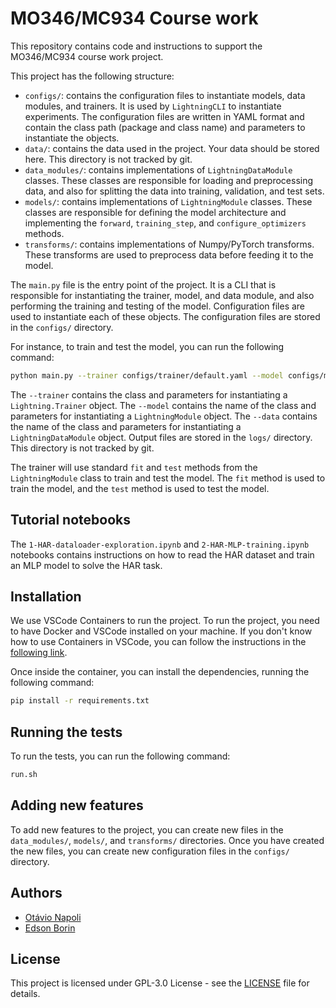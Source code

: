 # MO346/MC934 Course work

This repository contains code and instructions to support the MO346/MC934 course work project. 

This project has the following structure:

- `configs/`: contains the configuration files to instantiate models, data modules, and trainers. It is used by `LightningCLI` to instantiate experiments. The configuration files are written in YAML format and contain the class path (package and class name) and parameters to instantiate the objects.
- `data/`: contains the data used in the project. Your data should be stored here. This directory is not tracked by git.
- `data_modules/`: contains implementations of `LightningDataModule` classes. These classes are responsible for loading and preprocessing data, and also for splitting the data into training, validation, and test sets.
- `models/`: contains implementations of `LightningModule` classes. These classes are responsible for defining the model architecture and implementing the `forward`, `training_step`, and `configure_optimizers`  methods.
- `transforms/`: contains implementations of Numpy/PyTorch transforms. These transforms are used to preprocess data before feeding it to the model.

The `main.py` file is the entry point of the project. 
It is a CLI that is responsible for instantiating the trainer, model, and data module, and also performing the training and testing of the model.
Configuration files are used to instantiate each of these objects. 
The configuration files are stored in the `configs/` directory.

For instance, to train and test the model, you can run the following command:

```bash
python main.py --trainer configs/trainer/default.yaml --model configs/models/mlp.yaml --data configs/data_modules/har.yaml
```

The `--trainer` contains the class and parameters for instantiating a `Lightning.Trainer` object.
The `--model` contains the name of the class and parameters for instantiating a `LightningModule` object.
The `--data` contains the name of the class and parameters for instantiating a `LightningDataModule` object.
Output files are stored in the `logs/` directory. This directory is not tracked by git.

The trainer will use standard `fit` and `test` methods from the `LightningModule` class to train and test the model. 
The `fit` method is used to train the model, and the `test` method is used to test the model.

## Tutorial notebooks

The `1-HAR-dataloader-exploration.ipynb` and `2-HAR-MLP-training.ipynb` notebooks contains instructions on how to read the HAR dataset and train an MLP model to solve the HAR task.


## Installation


We use VSCode Containers to run the project. To run the project, you need to have Docker and VSCode installed on your machine.
If you don't know how to use Containers in VSCode, you can follow the instructions in the [following link](https://github.com/otavioon/container-workspace).

Once inside the container, you can install the dependencies, running the following command:

```bash
pip install -r requirements.txt
```

## Running the tests

To run the tests, you can run the following command:

```bash
run.sh
```

## Adding new features

To add new features to the project, you can create new files in the `data_modules/`, `models/`, and `transforms/` directories.
Once you have created the new files, you can create new configuration files in the `configs/` directory.

## Authors

- [Otávio Napoli](https://github.com/otavioon)
- [Edson Borin](https://github.com/eborin)

## License

This project is licensed under GPL-3.0 License - see the [LICENSE](LICENSE) file for details.

